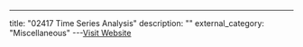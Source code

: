 ---
title: "02417 Time Series Analysis"
description: ""
external_category: "Miscellaneous"
---[Visit Website](https://www.youtube.com/playlist?list=PLtiTxpFJ4k6TZ0g496fVcQpt_-XJRNkbi)


